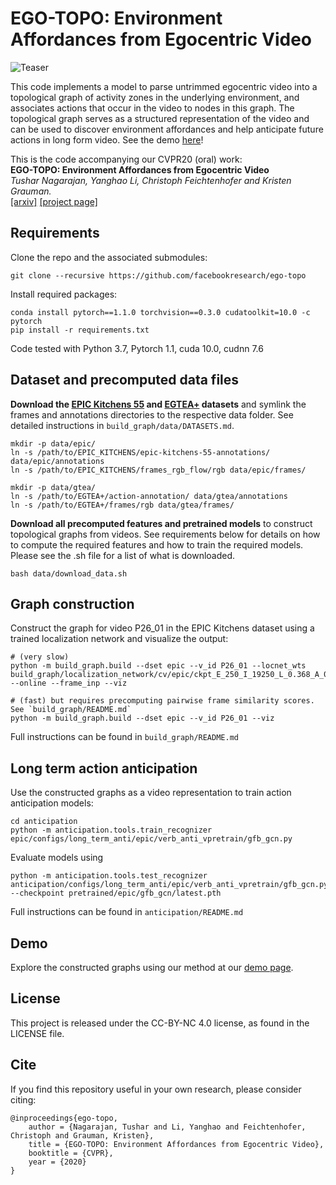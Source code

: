 # EGO-TOPO: Environment Affordances from Egocentric Video

![Teaser](http://vision.cs.utexas.edu/projects/ego-topo/media/concept.png)

This code implements a model to parse untrimmed egocentric video into a topological graph of activity zones in the underlying environment, and associates actions that occur in the video to nodes in this graph. The topological graph serves as a structured representation of the video and can be used to discover environment affordances and help anticipate future actions in long form video. See the demo [here](http://vision.cs.utexas.edu/projects/ego-topo/demo.html)!

This is the code accompanying our CVPR20 (oral) work:  
**EGO-TOPO: Environment Affordances from Egocentric Video**  
*Tushar Nagarajan, Yanghao Li, Christoph Feichtenhofer and Kristen Grauman.*  
[[arxiv]](https://arxiv.org/pdf/2001.04583.pdf) [[project page]](http://vision.cs.utexas.edu/projects/ego-topo/)

## Requirements

Clone the repo and the associated submodules:
```
git clone --recursive https://github.com/facebookresearch/ego-topo
```

Install required packages:
```
conda install pytorch==1.1.0 torchvision==0.3.0 cudatoolkit=10.0 -c pytorch
pip install -r requirements.txt
```
Code tested with Python 3.7, Pytorch 1.1, cuda 10.0, cudnn 7.6

## Dataset and precomputed data files

**Download the [EPIC Kitchens 55](https://epic-kitchens.github.io/2019) and [EGTEA+](http://cbs.ic.gatech.edu/fpv/) datasets** and symlink the frames and annotations directories to the respective data folder. See detailed instructions in `build_graph/data/DATASETS.md`.

```
mkdir -p data/epic/
ln -s /path/to/EPIC_KITCHENS/epic-kitchens-55-annotations/ data/epic/annotations
ln -s /path/to/EPIC_KITCHENS/frames_rgb_flow/rgb data/epic/frames/

mkdir -p data/gtea/
ln -s /path/to/EGTEA+/action-annotation/ data/gtea/annotations
ln -s /path/to/EGTEA+/frames/rgb data/gtea/frames/
```

**Download all precomputed features and pretrained models** to construct topological graphs from videos. See requirements below for details on how to compute the required features and how to train the required models. Please see the .sh file for a list of what is downloaded.
```
bash data/download_data.sh
```

## Graph construction

Construct the graph for video P26_01 in the EPIC Kitchens dataset using a trained localization network and visualize the output:
```
# (very slow)
python -m build_graph.build --dset epic --v_id P26_01 --locnet_wts build_graph/localization_network/cv/epic/ckpt_E_250_I_19250_L_0.368_A_0.834.pth --online --frame_inp --viz

# (fast) but requires precomputing pairwise frame similarity scores. See `build_graph/README.md`
python -m build_graph.build --dset epic --v_id P26_01 --viz

```

Full instructions can be found in `build_graph/README.md`


## Long term action anticipation

Use the constructed graphs as a video representation to train action anticipation models:
```
cd anticipation
python -m anticipation.tools.train_recognizer epic/configs/long_term_anti/epic/verb_anti_vpretrain/gfb_gcn.py
```

Evaluate models using
```
python -m anticipation.tools.test_recognizer anticipation/configs/long_term_anti/epic/verb_anti_vpretrain/gfb_gcn.py --checkpoint pretrained/epic/gfb_gcn/latest.pth
```

Full instructions can be found in `anticipation/README.md`

## Demo

Explore the constructed graphs using our method at our [demo page](http://vision.cs.utexas.edu/projects/ego-topo/demo.html).


## License

This project is released under the CC-BY-NC 4.0 license, as found in the LICENSE file.


## Cite

If you find this repository useful in your own research, please consider citing:
```
@inproceedings{ego-topo,
    author = {Nagarajan, Tushar and Li, Yanghao and Feichtenhofer, Christoph and Grauman, Kristen},
    title = {EGO-TOPO: Environment Affordances from Egocentric Video},
    booktitle = {CVPR},
    year = {2020}
}
```
